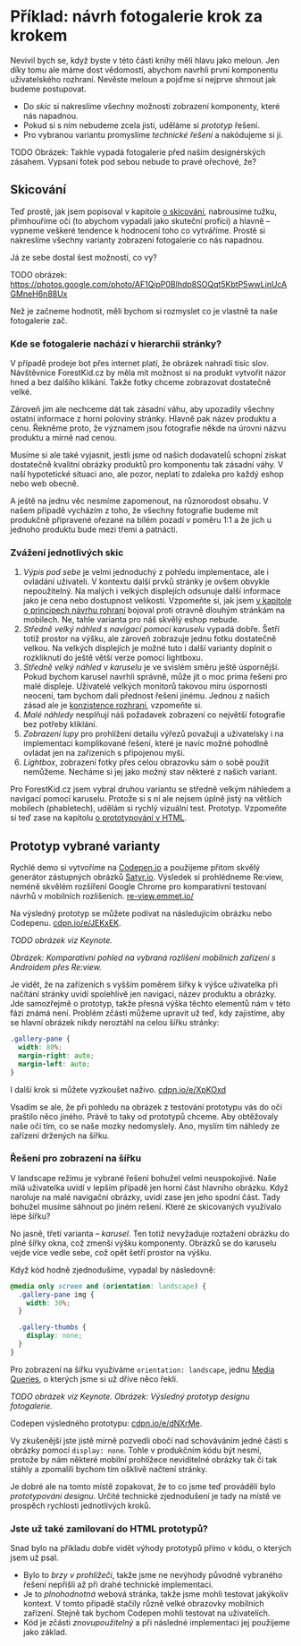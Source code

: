 # Příklad: návrh fotogalerie krok za krokem

Nevivil bych se, když byste v této části knihy měli hlavu jako meloun. Jen díky tomu ale máme dost vědomostí, abychom navrhli první komponentu uživatelského rozhraní. Nevěste meloun a pojďme si nejprve shrnout jak budeme postupovat.

- Do *skic* si nakreslíme všechny možnosti zobrazení komponenty, které nás napadnou.
- Pokud si s ním nebudeme zcela jistí, uděláme si *prototyp* řešení.
- Pro vybranou variantu promyslíme *technické řešení* a nakódujeme si ji.

TODO Obrázek: Takhle vypadá fotogalerie před naším designérských zásahem. Vypsaní fotek pod sebou nebude to pravé ořechové, že?

## Skicování

Teď prostě, jak jsem popisoval v kapitole [o skicování](skicovani.md), nabrousíme tužku, přimhouříme oči (to abychom vypadali jako skuteční profíci) a hlavně – vypneme veškeré tendence k hodnocení toho co vytváříme. Prostě si nakreslíme všechny varianty zobrazení fotogalerie co nás napadnou.

Já ze sebe dostal šest možností, co vy?

TODO obrázek: https://photos.google.com/photo/AF1QipP0Blhdp8SOQqt5KbtP5wwLjnUcAGMneH6n88Ux

Než je začneme hodnotit, měli bychom si rozmyslet co je vlastně ta naše fotogalerie zač.  

### Kde se fotogalerie nachází v hierarchii stránky?

V případě prodeje bot přes internet platí, že obrázek nahradí tisíc slov. Návštěvnice ForestKid.cz by měla mít možnost si na produkt vytvořit názor hned a bez dalšího klikání. Takže fotky chceme zobrazovat dostatečně velké. 

Zároveň jim ale nechceme dát tak zásadní váhu, aby upozadily všechny ostatní informace z horní poloviny stránky. Hlavně pak název produktu a cenu. Řekněme proto, že významem jsou fotografie někde na úrovni názvu produktu a mírně nad cenou. 

Musíme si ale také vyjasnit, jestli jsme od našich dodavatelů schopní získat dostatečně kvalitní obrázky produktů pro komponentu tak zásadní váhy. V naší hypotetické situaci ano, ale pozor, neplatí to zdaleka pro každý eshop nebo web obecně.

A ještě na jednu věc nesmíme zapomenout, na různorodost obsahu. V našem případě vycházím z toho, že všechny fotografie budeme mít produkčně připravené ořezané na bílém pozadí v poměru 1:1 a že jich u jednoho produktu bude mezi třemi a patnácti.

### Zvážení jednotlivých skic

1. *Výpis pod sebe* je velmi jednoduchý z pohledu implementace, ale i ovládání uživateli. V kontextu další prvků stránky je ovšem obvykle nepoužitelný. Na malých i velkých displejích odsunuje další informace jako je cena nebo dostupnost velikostí. Vzpomeňte si, jak jsem [v kapitole o principech návrhu rohraní](principy-ui.md) bojoval proti otravně dlouhým stránkám na mobilech. Ne, tahle varianta pro náš skvělý eshop nebude.
2. *Středně velký náhled s navigací pomocí karuselu* vypadá dobře. Šetří totiž prostor na výšku, ale zároveň zobrazuje jednu fotku dostatečně velkou. Na velkých displejích je možné tuto i další varianty doplnit o rozkliknutí do ještě větší verze pomocí lightboxu.
3. *Středně velký náhled v karuselu* je ve svislém směru ještě úspornější. Pokud bychom karusel navrhli správně, může jít o moc prima řešení pro malé displeje. Uživatelé velkých monitorů takovou míru úspornosti neocení, tam bychom dali přednost řešení jinému. Jednou z našich zásad ale je [konzistence rozhraní](4-principy-ui.md), vzpomeňte si. 
4. *Malé náhledy* nesplňují náš požadavek zobrazení co největší fotografie bez potřeby kliklání.
5. *Zobrazení lupy* pro prohlížení detailu výřezů považuji a uživatelsky i na implementaci komplikované řešení, které je navíc možné pohodlně ovládat jen na zařízeních s připojenou myší.
6. *Lightbox*, zobrazení fotky přes celou obrazovku sám o sobě použít nemůžeme. Necháme si jej jako možný stav některé z našich variant.

Pro ForestKid.cz jsem vybral druhou variantu se středně velkým náhledem a navigací pomocí karuselu. Protože si s ní ale nejsem úplně jistý na větších mobilech (phabletech), udělám si rychlý vizuální test. Prototyp. Vzpomeňte si teď zase na kapitolu [o prototypování v HTML](html-prototypovani.md). 

## Prototyp vybrané varianty

Rychlé demo si vytvoříme na [Codepen.io](http://codepen.io/) a použijeme přitom skvělý generátor zástupných obrázků [Satyr.io](http://satyr.io/). Výsledek si prohlédneme Re:view, neméně skvělém rozšíření Google Chrome pro komparativní testovaní návrhů v mobilních rozlišeních. [re-view.emmet.io/](http://re-view.emmet.io/) 

Na výsledný prototyp se můžete podívat na následujícím obrázku nebo Codepenu. [cdpn.io/e/JEKxEK](http://codepen.io/machal/pen/JEKxEK).

*TODO obrázek viz Keynote.*

*Obrázek: Komparativní pohled na vybraná rozlišení mobilních zařízení s Androidem přes Re:view.*

Je vidět, že na zařízeních s vyšším poměrem šířky k výšce uživatelka při načítání stránky uvidí spolehlivě jen navigaci, název produktu a obrázky. Jde samozřejmě o prototyp, takže přesná výška těchto elementů nám v této fázi známá není. Problém zčásti můžeme upravit už teď, kdy zajistíme, aby se hlavní obrázek nikdy neroztáhl na celou šířku stránky:

```css
.gallery-pane {
  width: 80%;
  margin-right: auto;
  margin-left: auto;
}  
```

I další krok si můžete vyzkoušet naživo. [cdpn.io/e/XpKOxd](http://codepen.io/machal/pen/XpKOxd)

Vsadím se ale, že při pohledu na obrázek z testování prototypu vás do očí praštilo něco jiného. Právě to taky od prototypů chceme. Aby obtěžovaly naše oči tím, co se naše mozky nedomyslely. Ano, myslím tím náhledy ze zařízení držených na šířku.

### Řešení pro zobrazení na šířku 

V landscape režimu je vybrané řešení bohužel velmi neuspokojivé. Naše milá uživatelka uvidí v lepším případě jen horní část hlavního obrázku. Když naroluje na malé navigační obrázky, uvidí zase jen jeho spodní část. Tady bohužel musíme sáhnout po jiném rešení. Které ze skicovaných využívalo lépe šířku? 

No jasně, třetí varianta – *karusel*. Ten totiž nevyžaduje roztažení obrázku do plné šířky okna, což zmenší výšku komponenty. Obrázků se do karuselu vejde více vedle sebe, což opět šetří prostor na výšku. 

Když kód hodně zjednodušíme, vypadal by následovně:

```css
@media only screen and (orientation: landscape) {    
  .gallery-pane img {
    width: 30%;
  }

  .gallery-thumbs {
    display: none;
  }  
}
```

Pro zobrazení na šířku využíváme `orientation: landscape`, jednu [Media Queries](css3-media-queries.md), o kterých jsme si už dříve něco řekli.

*TODO obrázek viz Keynote.*
*Obrázek: Výsledný prototyp designu fotogalerie.*

Codepen výsledného prototypu: [cdpn.io/e/dNXrMe](http://codepen.io/machal/pen/dNXrMe). 

Vy zkušenější jste jistě mírně pozvedli obočí nad schováváním jedné části s obrázky pomocí `display: none`. Tohle v produkčním kódu být nesmí, protože by nám některé mobilní prohlížece neviditelné obrázky tak či tak stáhly a zpomalili bychom tím ošklivě načtení stránky.

Je dobré ale na tomto místě zopakovat, že to co jsme teď prováděli bylo *prototypování designu*. Určité technické zjednodušení je tady na místě ve prospěch rychlosti jednotlivých kroků.   

### Jste už také zamilovaní do HTML prototypů?

Snad bylo na příkladu dobře vidět výhody prototypů přímo v kódu, o kterých jsem už psal.

* Bylo to *brzy v prohlížeči*, takže jsme ne nevýhody původně vybraného řešení nepřišli až při drahé technické implementaci.
* Je to *plnohodnotná* webová stránka, takže jsme mohli testovat jakýkoliv kontext. V tomto případě stačily různě velké obrazovky mobilních zařízení. Stejně tak bychom Codepen mohli testovat na uživatelích.
* Kód je zčásti *znovupoužitelný* a při následné implementaci jej použijeme jako základ.


